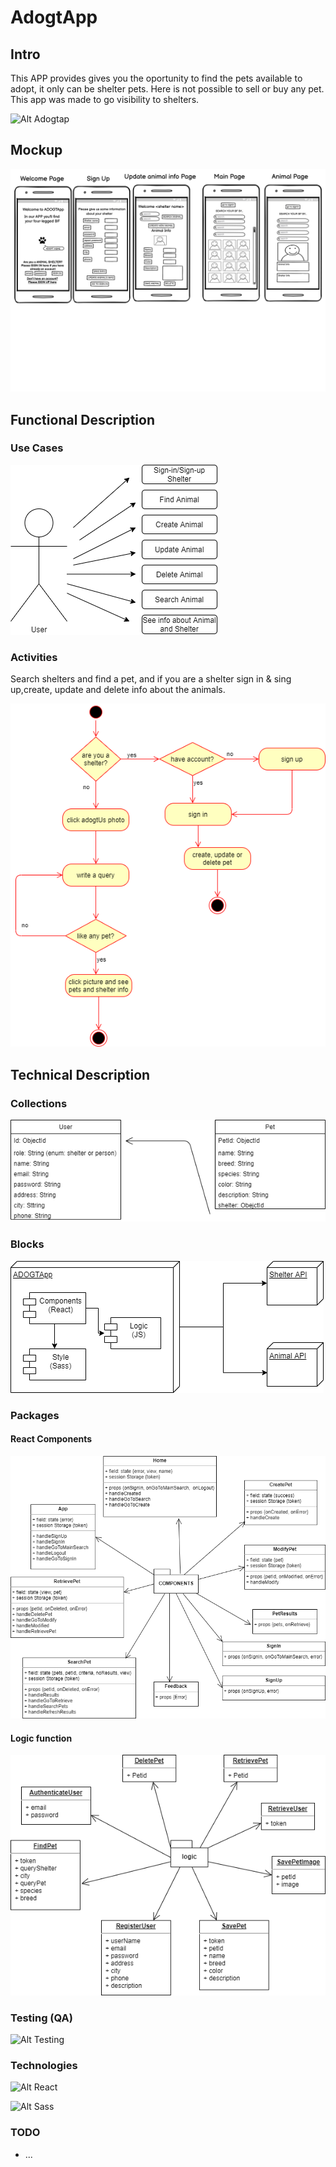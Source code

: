 # AdogtApp

## Intro

This APP provides gives you the oportunity to find the pets available to adopt, it only can be shelter pets. Here is not possible to sell or buy any pet. This app was made to go visibility to shelters.

![Alt Adogtap](https://media2.giphy.com/media/eYilisUwipOEM/giphy.gif?cid=ecf05e471g8xjdntjop71tdweqwwnuf5vdu8ru15eta7o9v1&rid=giphy.gif)

## Mockup

![Alt Mockup](./adogtapp-doc/mockup.png)

## Functional Description

### Use Cases

![Alt Use Cases](./adogtapp-doc/useCases.png)

### Activities

Search shelters and find a pet, and if you are a shelter sign in & sing up,create, update and delete info about the animals.

![Alt Operate Activity](./adogtapp-doc/opActivities.png)

## Technical Description

### Collections

![Alt Collections](./adogtapp-doc/collections.png)

### Blocks

![Alt Blocks](./adogtapp-doc/blocks.png)

### Packages

#### React Components 

![Alt React comonents](./adogtapp-doc/componentsReact.png)

#### Logic function

![Alt Logic function](./adogtapp-doc/logic.png)

### Testing (QA)

![Alt Testing](./adogtapp-doc/testing.png)

### Technologies

![Alt React](https://blog.wildix.com/wp-content/uploads/2020/06/react-logo.jpg "React")

![Alt Sass](https://sass-lang.com/assets/img/logos/logo-b6e1ef6e.svg "Sass")

### TODO


- ...
